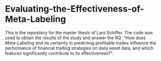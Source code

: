 # Evaluating-the-Effectiveness-of-Meta-Labeling
This is the repository for the master thesis of Lars Schiffer. The code was used to obtain the results of the study and answer the RQ: "How does Meta-Labeling and its certainty in predicting profitable trades influence the performance of financial trading strategies on daily asset data, and which features significantly contribute to its effectiveness?".
